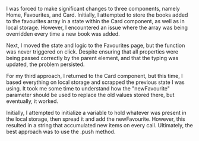 I was forced to make significant changes to three components, namely Home, Favourites, and Card. Initially, I attempted to store the books added to the favourites array in a state within the Card component, as well as in local storage. However, I encountered an issue where the array was being overridden every time a new book was added.

Next, I moved the state and logic to the Favourites page, but the function was never triggered on click. Despite ensuring that all properties were being passed correctly by the parent element, and that the typing was updated, the problem persisted.

For my third approach, I returned to the Card component, but this time, I based everything on local storage and scrapped the previous state I was using. It took me some time to understand how the "newFavourite" parameter should be used to replace the old values stored there, but eventually, it worked.

Initially, I attempted to initialize a variable to hold whatever was present in the local storage, then spread it and add the newFavourite. However, this resulted in a string that accumulated new items on every call. Ultimately, the best approach was to use the .push method.
